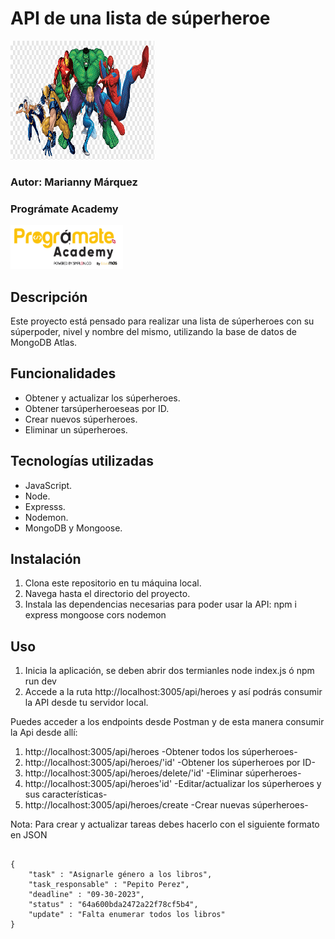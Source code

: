 # API de una lista de súperheroe
<img src='image/heroes.png' alt="Heroes" width="230" height="190">

### Autor: Marianny Márquez
### Prográmate Academy
<img src='image/programate.png' alt='Logo Prográmate' width="180" height="70">

## Descripción

Este proyecto está pensado para realizar una lista de súperheroes con su súperpoder, nivel y nombre del mismo, utilizando la base de datos de MongoDB Atlas.

## Funcionalidades
- Obtener y actualizar los súperheroes.
- Obtener tarsúperheroeseas por ID.
- Crear nuevos súperheroes.
- Eliminar un súperheroes.

## Tecnologías utilizadas
- JavaScript.
- Node.
- Expresss.
- Nodemon.
- MongoDB y Mongoose.

## Instalación
1. Clona este repositorio en tu máquina local.
2. Navega hasta el directorio del proyecto.
3. Instala las dependencias necesarias para poder usar la API:
    npm i express mongoose cors nodemon

## Uso
1. Inicia la aplicación, se deben abrir dos termianles
node index.js ó npm run dev
2. Accede a la ruta http://localhost:3005/api/heroes y así podrás consumir la API desde tu servidor local.

Puedes acceder a los endpoints desde Postman y de esta manera consumir la Api desde allí:

1. http://localhost:3005/api/heroes -Obtener todos los súperheroes-
2. http://localhost:3005/api/heroes/'id' -Obtener los súperheroes por ID-
3. http://localhost:3005/api/heroes/delete/'id' -Eliminar súperheroes-
4. http://localhost:3005/api/heroes'id' -Editar/actualizar los súperheroes y sus características-
5. http://localhost:3005/api/heroes/create -Crear nuevas súperheroes-

Nota: Para crear y actualizar tareas debes hacerlo con el siguiente formato en JSON

``` 

{
    "task" : "Asignarle género a los libros",
    "task_responsable" : "Pepito Perez",
    "deadline" : "09-30-2023",
    "status" : "64a600bda2472a22f78cf5b4",
    "update" : "Falta enumerar todos los libros"
}

```


